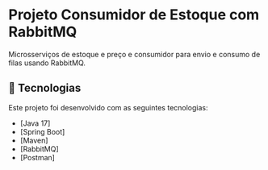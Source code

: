 # Projeto Consumidor de Estoque com RabbitMQ

Microsserviços de estoque e preço e consumidor para envio e consumo de filas usando RabbitMQ.

## 🚀 Tecnologias

Este projeto foi desenvolvido com as seguintes tecnologias:

- [Java 17]
- [Spring Boot]
- [Maven]
- [RabbitMQ]
- [Postman]

